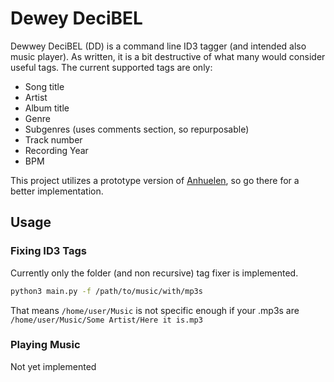 # Dewey DeciBEL

Dewwey DeciBEL (DD) is a command line ID3 tagger (and intended also music player). As written, it is a bit destructive of what many would consider useful tags. The current supported tags are only:
 - Song title
 - Artist
 - Album title
 - Genre
 - Subgenres (uses comments section, so repurposable)
 - Track number
 - Recording Year
 - BPM

This project utilizes a prototype version of [Anhuelen](https://github.com/C-Bowen-Jr/anhuelen), so go there for a better implementation.

## Usage
### Fixing ID3 Tags
Currently only the folder (and non recursive) tag fixer is implemented.
```bash
python3 main.py -f /path/to/music/with/mp3s
```
That means ```/home/user/Music``` is not specific enough if your .mp3s are ```/home/user/Music/Some Artist/Here it is.mp3```

### Playing Music
Not yet implemented